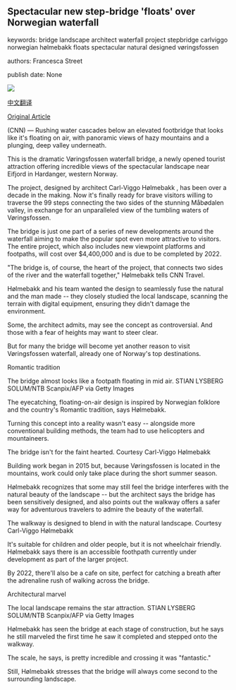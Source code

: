 ## Spectacular new step-bridge 'floats' over Norwegian waterfall

keywords: bridge landscape architect waterfall project stepbridge carlviggo norwegian hølmebakk floats spectacular natural designed vøringsfossen

authors: Francesca Street

publish date: None

![](https://cdn.cnn.com/cnnnext/dam/assets/200821123458-norway-step-bridge-1-super-tease.jpg)

[中文翻译](Spectacular%20new%20step-bridge%20%27floats%27%20over%20Norwegian%20waterfall_zh.md)

[Original Article](https://edition.cnn.com/travel/article/norway-waterfall-bridge/index.html)

(CNN) — Rushing water cascades below an elevated footbridge that looks like it's floating on air, with panoramic views of hazy mountains and a plunging, deep valley underneath.

This is the dramatic Vøringsfossen waterfall bridge, a newly opened tourist attraction offering incredible views of the spectacular landscape near Eifjord in Hardanger, western Norway.

The project, designed by architect Carl-Viggo Hølmebakk , has been over a decade in the making. Now it's finally ready for brave visitors willing to traverse the 99 steps connecting the two sides of the stunning Måbødalen valley, in exchange for an unparalleled view of the tumbling waters of Vøringsfossen.

The bridge is just one part of a series of new developments around the waterfall aiming to make the popular spot even more attractive to visitors. The entire project, which also includes new viewpoint platforms and footpaths, will cost over $4,400,000 and is due to be completed by 2022.

"The bridge is, of course, the heart of the project, that connects two sides of the river and the waterfall together," Hølmebakk tells CNN Travel.

Hølmebakk and his team wanted the design to seamlessly fuse the natural and the man made -- they closely studied the local landscape, scanning the terrain with digital equipment, ensuring they didn't damage the environment.

Some, the architect admits, may see the concept as controversial. And those with a fear of heights may want to steer clear.

But for many the bridge will become yet another reason to visit Vøringsfossen waterfall, already one of Norway's top destinations.

Romantic tradition

The bridge almost looks like a footpath floating in mid air. STIAN LYSBERG SOLUM/NTB Scanpix/AFP via Getty Images

The eyecatching, floating-on-air design is inspired by Norwegian folklore and the country's Romantic tradition, says Hølmebakk.

Turning this concept into a reality wasn't easy -- alongside more conventional building methods, the team had to use helicopters and mountaineers.

The bridge isn't for the faint hearted. Courtesy Carl-Viggo Hølmebakk

Building work began in 2015 but, because Vøringsfossen is located in the mountains, work could only take place during the short summer season.

Hølmebakk recognizes that some may still feel the bridge interferes with the natural beauty of the landscape -- but the architect says the bridge has been sensitively designed, and also points out the walkway offers a safer way for adventurous travelers to admire the beauty of the waterfall.

The walkway is designed to blend in with the natural landscape. Courtesy Carl-Viggo Hølmebakk

It's suitable for children and older people, but it is not wheelchair friendly. Hølmebakk says there is an accessible foothpath currently under development as part of the larger project.

By 2022, there'll also be a cafe on site, perfect for catching a breath after the adrenaline rush of walking across the bridge.

Architectural marvel

The local landscape remains the star attraction. STIAN LYSBERG SOLUM/NTB Scanpix/AFP via Getty Images

Hølmebakk has seen the bridge at each stage of construction, but he says he still marveled the first time he saw it completed and stepped onto the walkway.

The scale, he says, is pretty incredible and crossing it was "fantastic."

Still, Hølmebakk stresses that the bridge will always come second to the surrounding landscape.